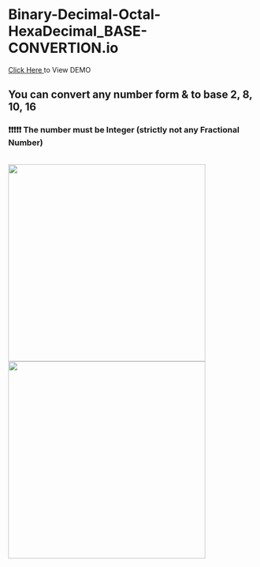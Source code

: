 # Binary-Decimal-Octal-HexaDecimal_BASE-CONVERTION.io

<a href="http://www.base-converter.42web.io/" target="_blank"> Click Here </a> to View DEMO

<h2>You can convert any number form & to base 2, 8, 10, 16</h2>
<h3>❗❗❗❗❗ The number must be Integer (strictly not any Fractional Number)</h3>
<br>
<img align="centre" width="400" src="https://media.giphy.com/media/9PrqNHPAdWyJVOXntF/giphy.gif">
<img align="centre" width="400" src="https://media.giphy.com/media/QpVUMRUJGokfqXyfa1/giphy.gif">
